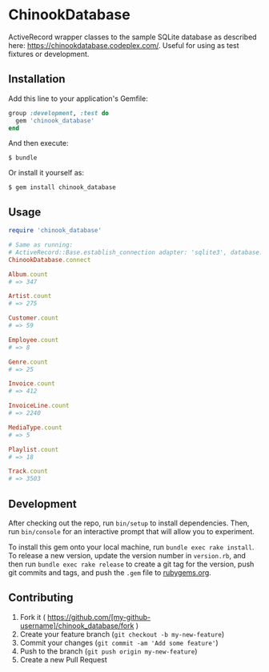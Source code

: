 # ChinookDatabase

ActiveRecord wrapper classes to the sample SQLite database as described here: https://chinookdatabase.codeplex.com/.
Useful for using as test fixtures or development.

## Installation

Add this line to your application's Gemfile:

```ruby
group :development, :test do
  gem 'chinook_database'
end  
```

And then execute:

    $ bundle

Or install it yourself as:

    $ gem install chinook_database

## Usage

```ruby
require 'chinook_database'

# Same as running:
# ActiveRecord::Base.establish_connection adapter: 'sqlite3', database: ChinookDatabase.path
ChinookDatabase.connect

Album.count
# => 347

Artist.count
# => 275

Customer.count
# => 59

Employee.count
# => 8

Genre.count
# => 25

Invoice.count
# => 412

InvoiceLine.count 
# => 2240

MediaType.count
# => 5

Playlist.count
# => 18

Track.count
# => 3503
```

## Development

After checking out the repo, run `bin/setup` to install dependencies. Then, run `bin/console` for an interactive prompt that will allow you to experiment.

To install this gem onto your local machine, run `bundle exec rake install`. To release a new version, update the version number in `version.rb`, and then run `bundle exec rake release` to create a git tag for the version, push git commits and tags, and push the `.gem` file to [rubygems.org](https://rubygems.org).

## Contributing

1. Fork it ( https://github.com/[my-github-username]/chinook_database/fork )
2. Create your feature branch (`git checkout -b my-new-feature`)
3. Commit your changes (`git commit -am 'Add some feature'`)
4. Push to the branch (`git push origin my-new-feature`)
5. Create a new Pull Request
